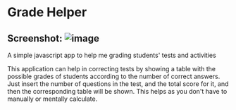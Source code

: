 # Grade Helper

## Screenshot: ![image](https://user-images.githubusercontent.com/91353521/230519681-f3488c3d-e25e-4884-b48e-f67aeff06073.png)

A simple javascript app to help me grading students' tests and activities

This application can help in correcting tests by showing a table with the possible grades of students according to the number of correct answers. Just insert the number of questions in the test, and the total score for it, and then the corresponding table will be shown. This helps as you don't have to manually or mentally calculate.
